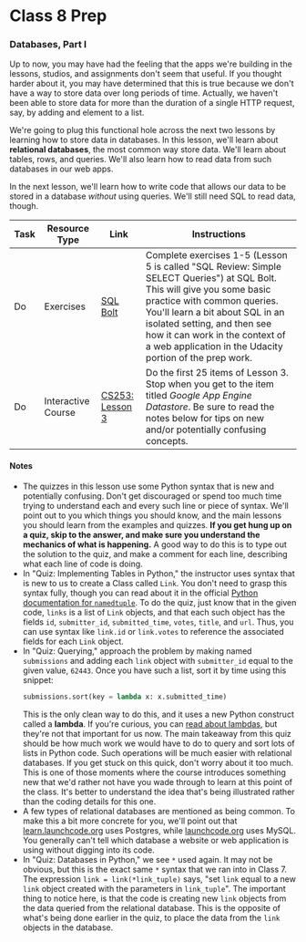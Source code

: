 # Class 8 Prep

### Databases, Part I

Up to now, you may have had the feeling that the apps we're building in the lessons, studios, and assignments don't seem that useful. If you thought harder about it, you may have determined that this is true because we don't have a way to store data over long periods of time. Actually, we haven't been able to store data for more than the duration of a single HTTP request, say, by adding and element to a list.

We're going to plug this functional hole across the next two lessons by learning how to store data in databases. In this lesson, we'll learn about **relational databases**, the most common way store data. We'll learn about tables, rows, and queries. We'll also learn how to read data from such databases in our web apps.

In the next lesson, we'll learn how to write code that allows our data to be stored in a database *without* using queries. We'll still need SQL to read data, though.

Task | Resource Type | Link | Instructions
|----|---------------|------|-------------|
Do | Exercises | [SQL Bolt][sql-bolt] | Complete exercises 1-5 (Lesson 5 is called "SQL Review: Simple SELECT Queries") at SQL Bolt. This will give you some basic practice with common queries. You'll learn a bit about SQL in an isolated setting, and then see how it can work in the context of a web application in the Udacity portion of the prep work.
Do | Interactive Course | [CS253: Lesson 3][lesson-3] | Do the first 25 items of Lesson 3. Stop when you get to the item titled *Google App Engine Datastore*. Be sure to read the notes below for tips on new and/or potentially confusing concepts.

#### Notes

* The quizzes in this lesson use some Python syntax that is new and potentially confusing. Don't get discouraged or spend too much time trying to understand each and every such line or piece of syntax. We'll point out to you which things you should know, and the main lessons you should learn from the examples and quizzes. **If you get hung up on a quiz, skip to the answer, and make sure you understand the mechanics of what is happening.** A good way to do this is to type out the solution to the quiz, and make a comment for each line, describing what each line of code is doing.
* In "Quiz: Implementing Tables in Python," the instructor uses syntax that is new to us to create a Class called `Link`. You don't need to grasp this syntax fully, though you can read about it in the official [Python documentation for `namedtuple`][namedtuple]. To do the quiz, just know that in the given code, `links` is a list of `Link` objects, and that each such object has the fields `id`, `submitter_id`, `submitted_time`, `votes`, `title`, and `url`. Thus, you can use syntax like `link.id` or `link.votes` to reference the associated fields for each `Link` object.
* In "Quiz: Querying," approach the problem by making named `submissions` and adding each `link` object with `submitter_id` equal to the given value, `62443`. Once you have such a list, sort it by time using this snippet:
    ```python
    submissions.sort(key = lambda x: x.submitted_time)
    ```
    This is the only clean way to do this, and it uses a new Python construct called a **lambda**. If you're curious, you can [read about lambdas][lambdas], but they're not that important for us now. The main takeaway from this quiz should be how much work we would have to do to query and sort lots of lists in Python code. Such operations will be much easier with relational databases. If you get stuck on this quick, don't worry about it too much. This is one of those moments where the course introduces something new that we'd rather not have you wade through to learn at this point of the class. It's better to understand the idea that's being illustrated rather than the coding details for this one.
* A few types of relational databases are mentioned as being common. To make this a bit more concrete for you, we'll point out that [learn.launchcode.org][learn.launchcode.org] uses Postgres, while [launchcode.org][launchcode.org] uses MySQL. You generally can't tell which database a website or web application is using without digging into its code.
* In "Quiz: Databases in Python," we see `*` used again. It may not be obvious, but this is the exact same `*` syntax that we ran into in Class 7. The expression `link = link(*link_tuple)` says, "set `link` equal to a new `link` object created with the parameters in `link_tuple`". The important thing to notice here, is that the code is creating new `link` objects from the data queried from the relational database. This is the opposite of what's being done earlier in the quiz, to place the data from the `link` objects in the database.


[lesson-3]: https://classroom.udacity.com/courses/cs253/lessons/48756013/concepts/487123160923#
[namedtuple]: https://docs.python.org/2/library/collections.html#collections.namedtuple
[lambdas]: http://www.secnetix.de/olli/Python/lambda_functions.hawk
[learn.launchcode.org]: https://learn.launchcode.org/
[launchcode.org]: https://www.launchcode.org/
[w3c-sql]: http://www.w3schools.com/sql/default.asp
[sql-bolt]: https://sqlbolt.com/
